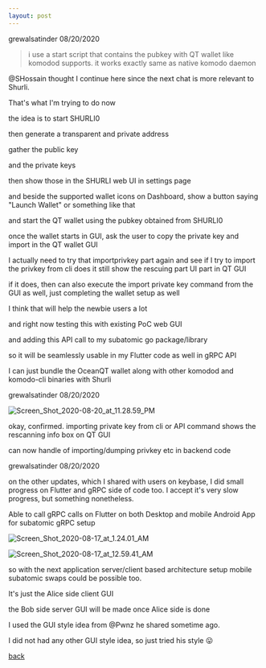 ```yaml
---
layout: post
---
```


grewalsatinder 08/20/2020
> i use a start script that contains the pubkey with QT wallet like komodod supports.
> it works exactly same as native komodo daemon

@SHossain thought I continue here since the next chat is more relevant to Shurli.

That's what I'm trying to do now

the idea is to start SHURLI0

then generate a transparent and private address

gather the public key

and the private keys

then show those in the SHURLI web UI in settings page

and beside the supported wallet icons on Dashboard, show a button saying "Launch Wallet" or something like that

and start the QT wallet using the pubkey obtained from SHURLI0

once the wallet starts in GUI, ask the user to copy the private key and import in the QT wallet GUI

I actually need to try that importprivkey part again and see if I try to import the privkey from cli does it still show the rescuing part UI part in QT GUI

if it does, then can also execute the import private key command from the GUI as well, just completing the wallet setup as well

I think that will help the newbie users a lot

and right now testing this with existing PoC web GUI

and adding this API call to my subatomic go package/library

so it will be seamlessly usable in my Flutter code as well in gRPC API

I can just bundle the OceanQT wallet along with other komodod and komodo-cli binaries with Shurli 


grewalsatinder 08/20/2020

![Screen_Shot_2020-08-20_at_11.28.59_PM](https://github.com/meshbits/shurli.github.io/blob/master/images/20200731/Screen_Shot_2020-08-20_at_11.28.59_PM.png?raw=true) 

okay, confirmed. importing private key from cli or API command shows the rescanning info box on QT GUI

can now handle of importing/dumping privkey etc in backend code


grewalsatinder 08/20/2020

on the other updates, which I shared with users on keybase, I did small progress on Flutter and gRPC side of code too. I accept it's very slow progress, but something nonetheless.

Able to call gRPC calls on Flutter on both Desktop and mobile Android App for subatomic gRPC setup

![Screen_Shot_2020-08-17_at_1.24.01_AM](https://github.com/meshbits/shurli.github.io/blob/master/images/20200731/Screen_Shot_2020-08-17_at_1.24.01_AM.png?raw=true) 

![Screen_Shot_2020-08-17_at_12.59.41_AM](https://github.com/meshbits/shurli.github.io/blob/master/images/20200731/Screen_Shot_2020-08-17_at_12.59.41_AM.png?raw=true) 

so with the next application server/client based architecture setup mobile subatomic swaps could be possible too.

It's just the Alice side client GUI

the Bob side server GUI will be made once Alice side is done

I used the GUI style idea from @Pwnz he shared sometime ago.

I did not had any other GUI style idea, so just tried his style :stuck_out_tongue:

[back](./)
